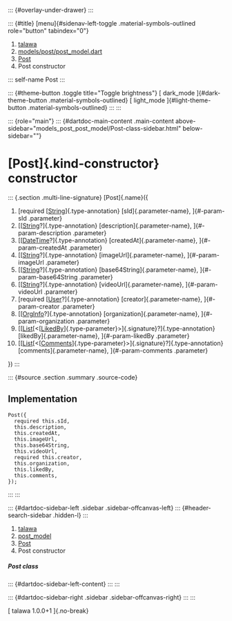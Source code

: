 ::: {#overlay-under-drawer}
:::

::: {#title}
[menu]{#sidenav-left-toggle .material-symbols-outlined role="button"
tabindex="0"}

1.  [talawa](../../index.html)
2.  [models/post/post_model.dart](../../models_post_post_model/)
3.  [Post](../../models_post_post_model/Post-class.html)
4.  Post constructor

::: self-name
Post
:::

::: {#theme-button .toggle title="Toggle brightness"}
[ dark_mode ]{#dark-theme-button .material-symbols-outlined} [
light_mode ]{#light-theme-button .material-symbols-outlined}
:::
:::

::: {role="main"}
::: {#dartdoc-main-content .main-content above-sidebar="models_post_post_model/Post-class-sidebar.html" below-sidebar=""}
<div>

# [Post]{.kind-constructor} constructor

</div>

::: {.section .multi-line-signature}
[Post]{.name}({

1.  [required
    [[String](https://api.flutter.dev/flutter/dart-core/String-class.html)]{.type-annotation}
    [sId]{.parameter-name}, ]{#-param-sId .parameter}
2.  [[[String](https://api.flutter.dev/flutter/dart-core/String-class.html)?]{.type-annotation}
    [description]{.parameter-name}, ]{#-param-description .parameter}
3.  [[[DateTime](https://api.flutter.dev/flutter/dart-core/DateTime-class.html)?]{.type-annotation}
    [createdAt]{.parameter-name}, ]{#-param-createdAt .parameter}
4.  [[[String](https://api.flutter.dev/flutter/dart-core/String-class.html)?]{.type-annotation}
    [imageUrl]{.parameter-name}, ]{#-param-imageUrl .parameter}
5.  [[[String](https://api.flutter.dev/flutter/dart-core/String-class.html)?]{.type-annotation}
    [base64String]{.parameter-name}, ]{#-param-base64String .parameter}
6.  [[[String](https://api.flutter.dev/flutter/dart-core/String-class.html)?]{.type-annotation}
    [videoUrl]{.parameter-name}, ]{#-param-videoUrl .parameter}
7.  [required
    [[User](../../models_user_user_info/User-class.html)?]{.type-annotation}
    [creator]{.parameter-name}, ]{#-param-creator .parameter}
8.  [[[OrgInfo](../../models_organization_org_info/OrgInfo-class.html)?]{.type-annotation}
    [organization]{.parameter-name}, ]{#-param-organization .parameter}
9.  [[[List](https://api.flutter.dev/flutter/dart-core/List-class.html)[\<[[LikedBy](../../models_post_post_model/LikedBy-class.html)]{.type-parameter}\>]{.signature}?]{.type-annotation}
    [likedBy]{.parameter-name}, ]{#-param-likedBy .parameter}
10. [[[List](https://api.flutter.dev/flutter/dart-core/List-class.html)[\<[[Comments](../../models_post_post_model/Comments-class.html)]{.type-parameter}\>]{.signature}?]{.type-annotation}
    [comments]{.parameter-name}, ]{#-param-comments .parameter}

})
:::

::: {#source .section .summary .source-code}
## Implementation

``` language-dart
Post({
  required this.sId,
  this.description,
  this.createdAt,
  this.imageUrl,
  this.base64String,
  this.videoUrl,
  required this.creator,
  this.organization,
  this.likedBy,
  this.comments,
});
```
:::
:::

::: {#dartdoc-sidebar-left .sidebar .sidebar-offcanvas-left}
::: {#header-search-sidebar .hidden-l}
:::

1.  [talawa](../../index.html)
2.  [post_model](../../models_post_post_model/)
3.  [Post](../../models_post_post_model/Post-class.html)
4.  Post constructor

##### Post class

::: {#dartdoc-sidebar-left-content}
:::
:::

::: {#dartdoc-sidebar-right .sidebar .sidebar-offcanvas-right}
:::
:::

[ talawa 1.0.0+1 ]{.no-break}
